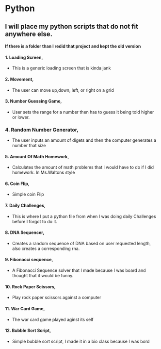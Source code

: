 # Python
## I will place my python scripts that do not fit anywhere else.
#### If there is a folder than I redid that project and kept the old version

#### 1. Loading Screen,  
   * This is a generic loading screen that is kinda jank
#### 2. Movement,
   * The user can move up,down, left, or right on a grid
#### 3. Number Guessing Game,
   * User sets the range for a number then has to guess it being told higher or lower.
### 4. Random Number Generator,  
   * The user inputs an amount of digets and then the computer generates a number that size
#### 5. Amount Of Math Homework,
   * Calculates the amount of math problems that I would have to do if I did homework. In Ms.Waltons style 
#### 6. Coin Flip,
   * Simple coin Flip
#### 7. Daily Challenges,
   * This is where I put a python file from when I was doing daily Challenges before I forgot to do it. 
#### 8. DNA Sequencer,
   * Creates a random sequence of DNA based on user requested length, also creates a corresponding rna. 
#### 9. Fibonacci sequence, 
   * A Fibonacci Sequence solver that I made because I was board and thought that it would be funny. 
#### 10. Rock Paper Scissors, 
   * Play rock paper scissors against a computer
#### 11. War Card Game, 
   * The war card game played aginst its self
#### 12. Bubble Sort Script, 
   * Simple bubble sort script, I made it in a bio class because I was bord